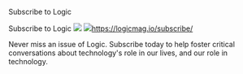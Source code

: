 Subscribe to Logic

Subscribe to Logic
![](../_resources/499dc0122157b2e6fda081596727d18f.png)
![](../_resources/dddd9b4c96a7bd979f2cb692844d3719.png)https://logicmag.io/subscribe/

Never miss an issue of Logic. Subscribe today to help foster critical conversations about technology's role in our lives, and our role in technology.